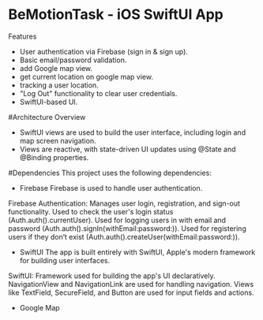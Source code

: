 # BeMotionTask - iOS SwiftUI App

Features
- User authentication via Firebase (sign in & sign up).
- Basic email/password validation.
- add Google map view.
- get current location on google map view.
- tracking a user location.
- "Log Out" functionality to clear user credentials.
- SwiftUI-based UI.

#Architecture Overview 
- SwiftUI views are used to build the user interface, including login and map screen navigation.
- Views are reactive, with state-driven UI updates using @State and @Binding properties.

#Dependencies 
This project uses the following dependencies:

- Firebase
Firebase is used to handle user authentication.

Firebase Authentication: Manages user login, registration, and sign-out functionality.
Used to check the user's login status (Auth.auth().currentUser).
Used for logging users in with email and password (Auth.auth().signIn(withEmail:password:)).
Used for registering users if they don’t exist (Auth.auth().createUser(withEmail:password:)).

- SwiftUI
The app is built entirely with SwiftUI, Apple's modern framework for building user interfaces.

SwiftUI: Framework used for building the app's UI declaratively.
NavigationView and NavigationLink are used for handling navigation.
Views like TextField, SecureField, and Button are used for input fields and actions.

- Google Map
